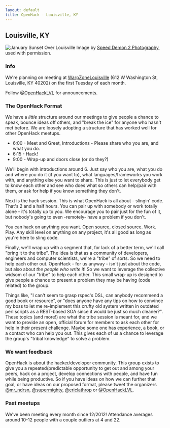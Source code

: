 ```yaml
---
layout: default
title: OpenHack - Louisville, KY
---
```


## Louisville, KY

![January Sunset Over
Louisville](/louisville/january_sunset_over_louisville_014.jpg)
Image by [Speed Demon 2 Photography](http://speeddemon2.com/), used with
permission.

### Info

We're planning on meeting at [WarpZoneLouisville](http://louisvillemakesgames.org/warpzone/) (612 W Washington St,
Louisville, KY 40202) on the first Tuesday of each month.

Follow [@OpenHackLVL](http://twitter.com/OpenHackLVL) for announcements.

### The OpenHack Format

We have a *little* structure around our meetings to give people a chance to
speak, bounce ideas off others, and "break the ice" for anyone who hasn't met
before.  We are loosely adopting a structure that has worked well for other
OpenHack meetups.

- 6:00 - Meet and Greet, Introductions - Please share who you are, and what you do.
- 6:15 - Hack!
- 9:00 - Wrap-up and doors close (or do they?)

We'll begin with introductions around 6. Just say who you are, what you do and
where you do it (if you want to), what languages/frameworks you work with, and
anything else you want to share. This is just to let everybody get to know each
other and see who does what so others can help/pair with them, or ask for help
if you know something they don't.

Next is the hack session. This is what OpenHack is all about - slingin' code.
That's 2 and a half hours. You can pair up with somebody or work totally alone -
it's totally up to you. We encourage you to pair just for the fun of it, but
nobody's going to even -remotely- have a problem if you don't.

You can hack on anything you want. Open source, closed source. Work. Play.  Any
skill level on anything on any project, it's all good as long as you're here to
sling code.

Finally, we'll wrap up with a segment that, for lack of a better term, we'll
call "bring it to the tribe". The idea is that as a community of developers,
engineers and computer scientists, we're a "tribe" of sorts. So we need to help
each other out.  OpenHack - for us anyway - isn't just about the code, but also
about *the people who write it*! So we want to leverage the collective widsom
of our "tribe" to help each other. This small wrap-up is designed to give
people a chance to present a problem they may be having (code related) to the
group.

Things like, "I can't seem to grasp rspec's DSL, can anybody recommend a
good book or resource", or "does anyone have any tips on how to convince my
boss to let me re-implement this crufty old system written in outdated perl
scripts as a REST-based SOA since it would be just so much cleaner?". These
topics (and more!) are what the tribe session is meant for, and we want to
provide an open, official forum for members to ask each other for help in their
present challenge. Maybe some one has experience, a book, or a contact who can
help you out. This gives each of us a chance to leverage the group's "tribal
knowledge" to solve a problem.

### We want feedback

OpenHack is about the hacker/developer community. This group exists to give you
a repeated/predictable opportunity to get out and among your peers, hack on a
project, develop connections with people, and have fun while being productive.
So if you have ideas on how we can further that goal, or have ideas on our
proposed format, please tweet the organizers
[@mr_ndrsn](https://twitter.com/mr_ndrsn),
[@supermighty](https://twitter.com/supermighty),
[@ericlathrop](https://twitter.com/ericlathrop) or
[@OpenHackLVL](https://twitter.com/OpenHackLVL).

### Past meetups
We've been meeting every month since 12/2012!  Attendance averages around 10-12
people with a couple outliers at 4 and 22.
